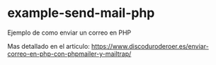 # example-send-mail-php
Ejemplo de como enviar un correo en PHP

Mas detallado en el articulo: https://www.discoduroderoer.es/enviar-correo-en-php-con-phpmailer-y-mailtrap/
